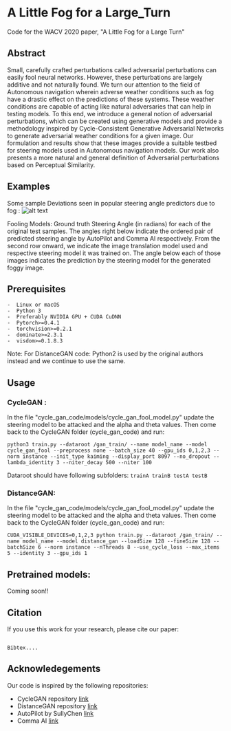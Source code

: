 # A Little Fog for a Large_Turn
Code for the WACV 2020 paper, "A Little Fog for a Large Turn"

## Abstract
Small, carefully crafted perturbations called adversarial perturbations can easily fool neural networks.
However, these perturbations are largely additive and not naturally found. We turn our attention to the field of Autonomous navigation wherein adverse weather conditions such as fog have a drastic effect on the predictions of these systems. These weather conditions are capable of acting like natural adversaries that can help in testing models.
To this end, we introduce a general notion of adversarial perturbations, which can be created using generative models and provide a methodology inspired by Cycle-Consistent Generative Adversarial Networks to generate adversarial weather conditions for a given image.
Our formulation and results show that these images provide a suitable testbed for steering models used in Autonomous navigation models. Our work also presents a more natural and general definition of Adversarial perturbations based on Perceptual Similarity.

## Examples
Some sample Deviations seen in popular steering angle predictors due to fog : 
![alt text](https://github.com/code-Assasin/A_Little_fog_for_a_Large_Turn/blob/master/images_readme/stack.png "Samples")

Fooling Models: Ground truth Steering Angle (in radians) for each of the original test samples. The angles right below indicate the ordered pair of predicted steering angle by AutoPilot and Comma AI respectively. From the second row onward, we indicate the image translation model used and respective steering model it was trained on. The angle below each of those images indicates the prediction by the steering model for the generated foggy image.

## Prerequisites 
```
-  Linux or macOS
-  Python 3
-  Preferably NVIDIA GPU + CUDA CuDNN
-  Pytorch>=0.4.1
-  torchvision>=0.2.1
-  dominate>=2.3.1
-  visdom>=0.1.8.3
```
Note: For DistanceGAN code: Python2 is used by the original authors instead and we continue to use the same.


## Usage

### CycleGAN : 
In the file "cycle_gan_code/models/cycle_gan_fool_model.py" update the steering model to be attacked and the alpha and theta values. Then come back to the CycleGAN folder (cycle_gan_code) and run: 
```
python3 train.py --dataroot /gan_train/ --name model_name --model cycle_gan_fool --preprocess none --batch_size 40 --gpu_ids 0,1,2,3 --norm instance --init_type kaiming --display_port 8097 --no_dropout --lambda_identity 3 --niter_decay 500 --niter 100
```
Dataroot should have following subfolders: ```trainA trainB testA testB```

### DistanceGAN:
In the file "cycle_gan_code/models/cycle_gan_fool_model.py" update the steering model to be attacked and the alpha and theta values. Then come back to the CycleGAN folder (cycle_gan_code) and run: 
```
CUDA_VISIBLE_DEVICES=0,1,2,3 python train.py --dataroot /gan_train/ --name model_name --model distance_gan --loadSize 128 --fineSize 128 --batchSize 6 --norm instance --nThreads 8 --use_cycle_loss --max_items 5 --identity 3 --gpu_ids 1
```

## Pretrained models: 
Coming soon!!


## Citation
If you use this work for your research, please cite our paper: 
```

Bibtex....

```

## Acknowledegements
Our code is inspired by the following repositories: 
-  CycleGAN repository [link](https://github.com/junyanz/pytorch-CycleGAN-and-pix2pix)
-  DistanceGAN repository [link](https://github.com/sagiebenaim/DistanceGAN)
-  AutoPilot by SullyChen [link](https://github.com/SullyChen/Autopilot-TensorFlow)
-  Comma AI [link](https://github.com/udacity/self-driving-car/blob/master/steering-models/community-models/rambo/README.md)

